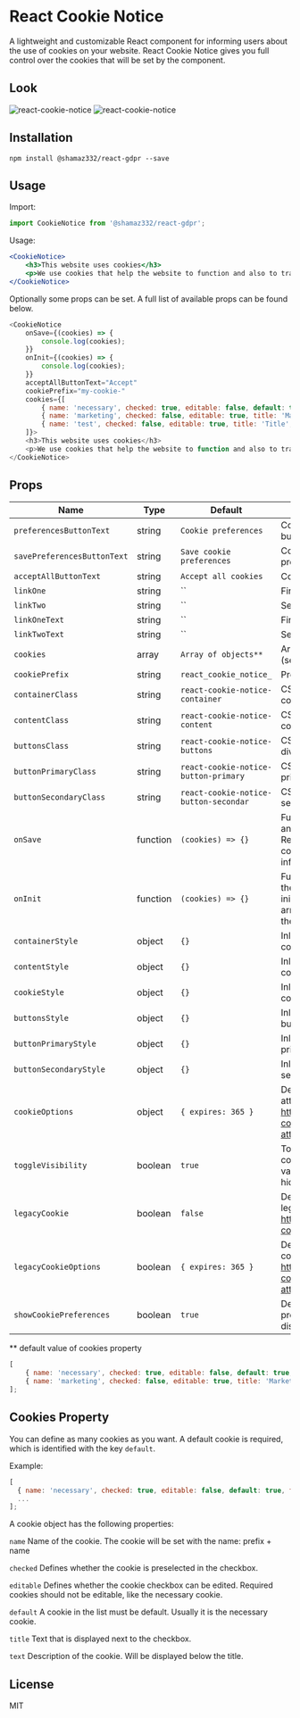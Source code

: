# React Cookie Notice

A lightweight and customizable React component for informing users about the use of cookies on your website.
React Cookie Notice gives you full control over the cookies that will be set by the component.

## Look

![react-cookie-notice](https://raw.githubusercontent.com/mirzalikic/react-cookie-notice/github-pages/images/react-cookie-notice-1.png)
![react-cookie-notice](https://raw.githubusercontent.com/mirzalikic/react-cookie-notice/github-pages/images/react-cookie-notice-2.png)

## Installation

```shell
npm install @shamaz332/react-gdpr --save
```

## Usage

Import:

```js
import CookieNotice from '@shamaz332/react-gdpr';
```

Usage:

```jsx
<CookieNotice>
    <h3>This website uses cookies</h3>
    <p>We use cookies that help the website to function and also to track how you interact with it. We will only use the cookies if you consent to it by clicking on "Accept all cookies". You can also manage individual cookie preferences.</p>
</CookieNotice>
```

Optionally some props can be set. A full list of available props can be found below.

```js
<CookieNotice
    onSave={(cookies) => {
        console.log(cookies);
    }}
    onInit={(cookies) => {
        console.log(cookies);
    }}
    acceptAllButtonText="Accept"
    cookiePrefix="my-cookie-"
    cookies={[
        { name: 'necessary', checked: true, editable: false, default: true, title: 'Essential', text: 'Essential cookies enable basic functions and are necessary for the proper function of the website. The website cannot function properly without these cookies.' },
        { name: 'marketing', checked: false, editable: true, title: 'Marketing', text: 'Marketing cookies are used to track visitors across websites. They are used by third-party advertisers or publishers to display personalized ads.' },
        { name: 'test', checked: false, editable: true, title: 'Title', text: 'Lorem ipsum dolor sit amet.' }
    ]}>
    <h3>This website uses cookies</h3>
    <p>We use cookies that help the website to function and also to track how you interact with it. We will only use the cookies if you consent to it by clicking on "Accept all cookies". You can also manage individual cookie preferences.</p>
</CookieNotice>
```

## Props

| Name                        | Type     | Default                               | Description                                                                                                        |
| --------------------------- | -------- | ------------------------------------- | ------------------------------------------------------------------------------------------------------------------ |
| `preferencesButtonText`     | string   | `Cookie preferences`                  | Content of preferences button.                                                                                     |
| `savePreferencesButtonText` | string   | `Save cookie preferences`             | Content of save preferences button.                                                                                |
| `acceptAllButtonText`       | string   | `Accept all cookies`                  | Content of accept button.                                                                                          |
| `linkOne`                   | string   | ``                                    | First Link.                                                                                                        |
| `linkTwo`                   | string   | ``                                    | Second Link.                                                                                                       |
| `linkOneText`               | string   | ``                                    | First Link Text.                                                                                                   |
| `linkTwoText`               | string   | ``                                    | Second Link Text.                                                                                                  |
| `cookies`                   | array    | `Array of objects**`                  | Array of available cookies (see Cookies Property).                                                                 |
| `cookiePrefix`              | string   | `react_cookie_notice_`                | Prefix of the cookie name.                                                                                         |
| `containerClass`            | string   | `react-cookie-notice-container`       | CSS classes of the container div.                                                                                  |
| `contentClass`              | string   | `react-cookie-notice-content`         | CSS classes of the content div.                                                                                    |
| `buttonsClass`              | string   | `react-cookie-notice-buttons`         | CSS classes of the button div.                                                                                     |
| `buttonPrimaryClass`        | string   | `react-cookie-notice-button-primary`  | CSS classes of the primary button.                                                                                 |
| `buttonSecondaryClass`      | string   | `react-cookie-notice-button-secondar` | CSS classes of the secondary button.                                                                               |
| `onSave`                    | function | `(cookies) => {}`                     | Function to be called after any cookie is set. Receives an array of all cookies and their informations.            |
| `onInit`                    | function | `(cookies) => {}`                     | Function to be called after the component is initialized. Receives an array of all cookies and their informations. |
| `containerStyle`            | object   | `{}`                                  | Inline styling for the container div.                                                                              |
| `contentStyle`              | object   | `{}`                                  | Inline styling for the content div.                                                                                |
| `cookieStyle`               | object   | `{}`                                  | Inline styling for the cookie div.                                                                                 |
| `buttonsStyle`              | object   | `{}`                                  | Inline styling for the buttons div.                                                                                |
| `buttonPrimaryStyle`        | object   | `{}`                                  | Inline styling for the primary button.                                                                             |
| `buttonSecondaryStyle`      | object   | `{}`                                  | Inline styling for the secondary button.                                                                           |
| `cookieOptions`             | object   | `{ expires: 365 }`                    | Defines additional cookie attributes. See: https://github.com/js-cookie/js-cookie#cookie-attributes                |
| `toggleVisibility`          | boolean  | `true`                                | Toggles the display of the cookie notice. Change value of toggleVisibility to hide or show.                        |
| `legacyCookie`              | boolean  | `false`                               | Defines whether the legacy cookie is set. See: https://web.dev/samesite-cookie-recipes/                            |
| `legacyCookieOptions`       | boolean  | `{ expires: 365 }`                    | Defines additional legacy cookie attributes. See: https://github.com/js-cookie/js-cookie#cookie-attributes         |
| `showCookiePreferences`     | boolean  | `true`                                | Defines whether the preferences button is displayed.                                                               |

\*\* default value of cookies property

```js
[
    { name: 'necessary', checked: true, editable: false, default: true, title: 'Essential', text: '...' },
    { name: 'marketing', checked: false, editable: true, title: 'Marketing', text: '...' }
];
```

## Cookies Property

You can define as many cookies as you want. A default cookie is required, which is identified with the key `default`.

Example:

```js
[
  { name: 'necessary', checked: true, editable: false, default: true, title: 'Essential', text: '...' },
  ...
];
```

A cookie object has the following properties:

`name`
Name of the cookie. The cookie will be set with the name: prefix + name

`checked`
Defines whether the cookie is preselected in the checkbox.

`editable`
Defines whether the cookie checkbox can be edited. Required cookies should not be editable, like the necessary cookie.

`default`
A cookie in the list must be default. Usually it is the necessary cookie.

`title`
Text that is displayed next to the checkbox.

`text`
Description of the cookie. Will be displayed below the title.

## License

MIT
